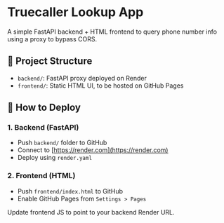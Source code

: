 # Truecaller Lookup App

A simple FastAPI backend + HTML frontend to query phone number info using a proxy to bypass CORS.

## 📁 Project Structure

- `backend/`: FastAPI proxy deployed on Render
- `frontend/`: Static HTML UI, to be hosted on GitHub Pages

## 🚀 How to Deploy

### 1. Backend (FastAPI)
- Push `backend/` folder to GitHub
- Connect to [https://render.com](https://render.com)
- Deploy using `render.yaml`

### 2. Frontend (HTML)
- Push `frontend/index.html` to GitHub
- Enable GitHub Pages from `Settings > Pages`

Update frontend JS to point to your backend Render URL.